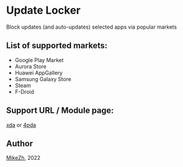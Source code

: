 # Update Locker

Block updates (and auto-updates) selected apps via popular markets

## List of supported markets:
- Google Play Market
- Aurora Store
- Huawei AppGallery
- Samsung Galaxy Store
- Steam
- F-Droid

## Support URL / Module page: 
[xda](https://forum.xda-developers.com/t/mod-xposed-4-1-updatelocker-stop-update-your-apps.4433253/) or [4pda](https://4pda.to/forum/index.php?s=&showtopic=603033&view=findpost&p=114402375)

## Author
[MikeZh](https://4pda.to/forum/index.php?showuser=683427), 2022